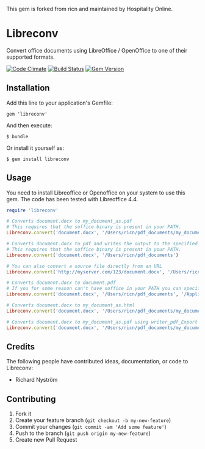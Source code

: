 This gem is forked from ricn and maintained by Hospitality Online.

# Libreconv

Convert office documents using LibreOffice / OpenOffice to one of their supported formats.

[![Code Climate](https://codeclimate.com/github/ricn/libreconv.png)](https://codeclimate.com/github/ricn/libreconv)
[![Build Status](https://travis-ci.org/ricn/libreconv.png?branch=master)](https://travis-ci.org/ricn/libreconv)
[![Gem Version](https://badge.fury.io/rb/libreconv.svg)](http://badge.fury.io/rb/libreconv)

## Installation

Add this line to your application's Gemfile:

    gem 'libreconv'

And then execute:

    $ bundle

Or install it yourself as:

    $ gem install libreconv

## Usage

You need to install Libreoffice or Openoffice on your system to use this gem. The code has been tested with Libreoffice 4.4.

```ruby
require 'libreconv'

# Converts document.docx to my_document_as.pdf
# This requires that the soffice binary is present in your PATH.
Libreconv.convert('document.docx', '/Users/ricn/pdf_documents/my_document_as.pdf')

# Converts document.docx to pdf and writes the output to the specified path
# This requires that the soffice binary is present in your PATH.
Libreconv.convert('document.docx', '/Users/ricn/pdf_documents')

# You can also convert a source file directly from an URL
Libreconv.convert('http://myserver.com/123/document.docx', '/Users/ricn/pdf_documents/doc.pdf')

# Converts document.docx to document.pdf
# If you for some reason can't have soffice in your PATH you can specifiy the file path to the soffice binary
Libreconv.convert('document.docx', '/Users/ricn/pdf_documents', '/Applications/LibreOffice.app/Contents/MacOS/soffice')

# Converts document.docx to my_document_as.html
Libreconv.convert('document.docx', '/Users/ricn/pdf_documents/my_document_as.html', nil, 'html')

# Converts document.docx to my_document_as.pdf using writer_pdf_Export filter
Libreconv.convert('document.docx', '/Users/ricn/pdf_documents/my_document_as.pdf', nil, 'pdf:writer_pdf_Export')

```

## Credits

The following people have contributed ideas, documentation, or code to Libreconv:

* Richard Nyström

## Contributing

1. Fork it
2. Create your feature branch (`git checkout -b my-new-feature`)
3. Commit your changes (`git commit -am 'Add some feature'`)
4. Push to the branch (`git push origin my-new-feature`)
5. Create new Pull Request

